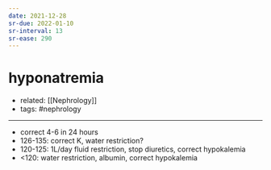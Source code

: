 ```yaml
---
date: 2021-12-28
sr-due: 2022-01-10
sr-interval: 13
sr-ease: 290
---
```


# hyponatremia

- related: [[Nephrology]]
- tags: #nephrology
---

- correct 4-6 in 24 hours
- 126-135: correct K, water restriction?
- 120-125: 1L/day fluid restriction, stop diuretics, correct hypokalemia
- <120: water restriction, albumin, correct hypokalemia
